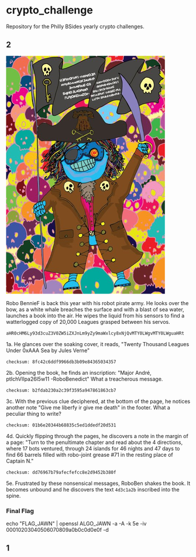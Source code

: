 # crypto_challenge
Repository for the Philly BSides yearly crypto challenges. 

## 2
![2019](2019_crypto.jpeg "2019")

Robo BennieF is back this year with his robot pirate army. He looks over the bow, as a white whale breaches the surface and with a blast of sea water, launches a book into the air. He wipes the liquid from his sensors to find a watterlogged copy of 20,000 Leagues grasped between his servos.
```
aHR0cHM6Ly93d3cuZ3V0ZW5iZXJnLm9yZy9maWxlcy8xNjQvMTY0LWgvMTY0LWguaHRt
```

1a. He glances over the soaking cover, it reads, "Twenty Thousand Leagues Under 0xAAA Sea by Jules Verne" 
```
checksum: 8fc42c6ddf9966db3b09e84365034357
```

2b. Opening the book, he finds an inscription: "Major André, ptIchVIIpa26l5w11 -RoboBenedict" What a treacherous message. 
```
checksum: b2fdab230a2c39f3595a947861863cb7
```

3c. With the previous clue deciphered, at the bottom of the page, he notices another note "Give me liberfy ir give me death" in the footer.  What a peculiar thing to write?
```
checksum: 01b6e20344b68835c5ed1ddedf20d531
```

4d. Quickly flipping through the pages, he discovers a note in the margin of a page: "Turn to the penultimate chapter and read about the 4 directions, where 17 bots ventured, through 24 islands for 46 nights and 47 days to find 66 barrels filled with robo-joint grease #71 in the resting place of Captain N." 
```
checksum: dd76967b79afecfefcc8e2d9452b380f
```

5e. Frustrated by these nonsensical messages, RoboBen shakes the book. It becomes unbound and he discovers the text `4d3c1a2b` inscribed into the spine.

### Final Flag
echo "FLAG_JAWN" | openssl ALGO_JAWN -a -A -k 5e -iv 00010203040506070809a0b0c0d0e0f -d

## 1
